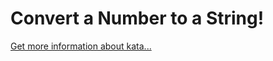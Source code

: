 Convert a Number to a String!
=
[Get more information about kata...](https://www.codewars.com//kata//kata/5265326f5fda8eb1160004c8)